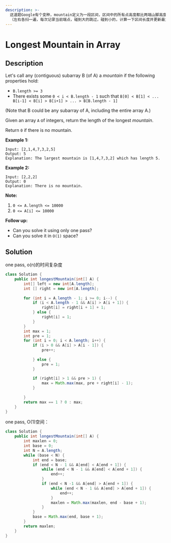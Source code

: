 ```yaml
---
description: >-
  这道题Google有个变种，mountain定义为一段区间，区间中的所有点高度都比两端山脚高度要高 2
  （左右各扫一遍，每次记录当前端点，碰到大的跳过，碰到小的，计算一下区间长度并更新最大值）
---
```


# Longest Mountain in Array

## Description

Let's call any \(contiguous\) subarray B \(of A\) a _mountain_ if the following properties hold:

* `B.length >= 3`
* There exists some `0 < i < B.length - 1` such that `B[0] < B[1] < ... B[i-1] < B[i] > B[i+1] > ... > B[B.length - 1]`

\(Note that B could be any subarray of A, including the entire array A.\)

Given an array `A` of integers, return the length of the longest _mountain_. 

Return `0` if there is no mountain.

**Example 1:**

```text
Input: [2,1,4,7,3,2,5]
Output: 5
Explanation: The largest mountain is [1,4,7,3,2] which has length 5.
```

**Example 2:**

```text
Input: [2,2,2]
Output: 0
Explanation: There is no mountain.
```

**Note:**

1. `0 <= A.length <= 10000`
2. `0 <= A[i] <= 10000`

**Follow up:**

* Can you solve it using only one pass?
* Can you solve it in `O(1)` space?

## Solution

one pass, o\(n\)的时间复杂度

```java
class Solution {
    public int longestMountain(int[] A) {
        int[] left = new int[A.length];
        int [] right = new int[A.length];
            
        for (int i = A.length - 1; i >= 0; i--) {
            if (i < A.length - 1 && A[i] > A[i + 1]) {
                right[i] = right[i + 1] + 1;
            } else {
                right[i] = 1;
            }
        }
        int max = 1;
        int pre = 1;
        for (int i = 0; i < A.length; i++) {
            if (i > 0 && A[i] > A[i - 1]) {
                pre++;
                
            } else {
                pre = 1;
            }
            
            if (right[i] > 1 && pre > 1) {
                max = Math.max(max, pre + right[i] - 1);
            }
        
        }
        return max == 1 ? 0 : max;
    }
}
```

one pass, O\(1\)空间：

```java
class Solution {
    public int longestMountain(int[] A) {
        int maxlen = 0;
        int base = 0;
        int N = A.length;
        while (base < N) {
            int end = base;
            if (end < N - 1 && A[end] < A[end + 1]) {
                while (end < N - 1 && A[end] < A[end + 1]) {
                    end++;
                }
                if (end < N -1 && A[end] > A[end + 1]) {
                    while (end < N - 1 && A[end] > A[end + 1]) {
                        end++;
                    }   
                    maxlen = Math.max(maxlen, end - base + 1);
                }
            }
            base = Math.max(end, base + 1);
        }
        return maxlen;
    }
}
```

